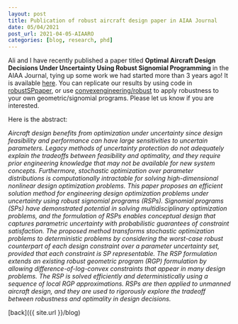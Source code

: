 ```yaml
---
layout: post
title: Publication of robust aircraft design paper in AIAA Journal
date: 05/04/2021
post_url: 2021-04-05-AIAARO
categories: [blog, research, phd]
---
```


Ali and I have recently published a paper titled 
**Optimal Aircraft Design Decisions Under Uncertainty Using Robust Signomial Programming**
in the AIAA Journal, tying up some work we had started more than 3 years ago!
It is available [here](https://arc.aiaa.org/doi/pdf/10.2514/1.J058724). 
You can replicate our results by using code in [robustSPpaper](https://github.com/1ozturkbe/robustSPpaper), or use
[convexengineering/robust](https://github.com/convexengineering/robust)
to apply robustness to your own geometric/signomial programs. Please let us know if you
are interested. 

Here is the abstract:

*Aircraft design benefits from optimization under uncertainty since design feasibility and performance can have
large sensitivities to uncertain parameters. Legacy methods of uncertainty protection do not adequately explain the
tradeoffs between feasibility and optimality, and they require prior engineering knowledge that may not be available
for new system concepts. Furthermore, stochastic optimization over parameter distributions is computationally
intractable for solving high-dimensional nonlinear design optimization problems. This paper proposes an efficient
solution method for engineering design optimization problems under uncertainty using robust signomial programs
(RSPs). Signomial programs (SPs) have demonstrated potential in solving multidisciplinary optimization problems,
and the formulation of RSPs enables conceptual design that captures parametric uncertainty with probabilistic
guarantees of constraint satisfaction. The proposed method transforms stochastic optimization problems to
deterministic problems by considering the worst-case robust counterpart of each design constraint over a
parameter uncertainty set, provided that each constraint is SP representable. The RSP formulation extends an
existing robust geometric program (RGP) formulation by allowing difference-of-log-convex constraints that appear
in many design problems. The RSP is solved efficiently and deterministically using a sequence of local RGP
approximations. RSPs are then applied to unmanned aircraft design, and they are used to rigorously explore the
tradeoff between robustness and optimality in design decisions.*


[back]({{ site.url }}/blog)
